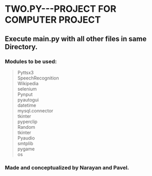 # TWO.PY---PROJECT FOR COMPUTER PROJECT

## Execute main.py with all other files in same Directory.  <br />
### Modules to be used:
> Pyttsx3<br />
> SpeechRecognition<br />
> Wikipedia<br />
> selenium<br />
> Pynput<br />
> pyautogui<br />
> datetime<br />
> mysql.connector<br />
> tkinter<br />
> pyperclip<br />
> Random<br />
> tkinter<br />
> Pyaudio<br />
> smtplib<br />
> pygame<br />
> os<br />


### Made and conceptualized by Narayan and Pavel.  
